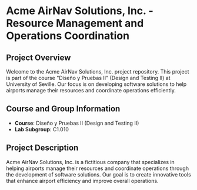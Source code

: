 # Acme AirNav Solutions, Inc. - Resource Management and Operations Coordination

## Project Overview

Welcome to the Acme AirNav Solutions, Inc. project repository. This project is part of the course "Diseño y Pruebas II" (Design and Testing II) at University of Seville. Our focus is on developing software solutions to help airports manage their resources and coordinate operations efficiently.

## Course and Group Information

- **Course**: Diseño y Pruebas II (Design and Testing II)
- **Lab Subgroup**: C1.010

## Project Description

Acme AirNav Solutions, Inc. is a fictitious company that specializes in helping airports manage their resources and coordinate operations through the development of software solutions. Our goal is to create innovative tools that enhance airport efficiency and improve overall operations.